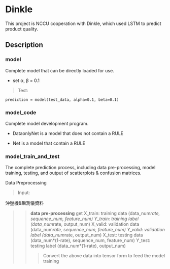 # Dinkle

This project is NCCU cooperation with Dinkle, which used LSTM to predict product quality.

## Description

### model

Complete model that can be directly loaded for use.

- set α, β = 0.1

> Test:

`prediction = model(test_data, alpha=0.1, beta=0.1)`

### model_code

Complete model development program.

- DataonlyNet is a model that does not contain a RULE

- Net is a model that contain a RULE

### model_train_and_test

The complete prediction process, including data pre-processing, model training, testing, and output of scatterplots & confusion matrices. 

Data Preprocessing

> Input:

沖壓機&瞬測儀資料

>>  **data pre-processing**
>>  get X_train: training data (data_num*rate, sequence_num, feature_num)
>>      Y_train: training label (data_num*rate, output_num)
>>      X_valid: validation data (data_num*rate, sequence_num, feature_num)
>>      Y_valid: validation label (data_num*rate, output_num)
>>      X_test: testing data (data_num*(1-rate), sequence_num, feature_num)
>>      Y_test: testing label (data_num*(1-rate), output_num)
>>>Convert the above data into tensor form to feed the model training     

